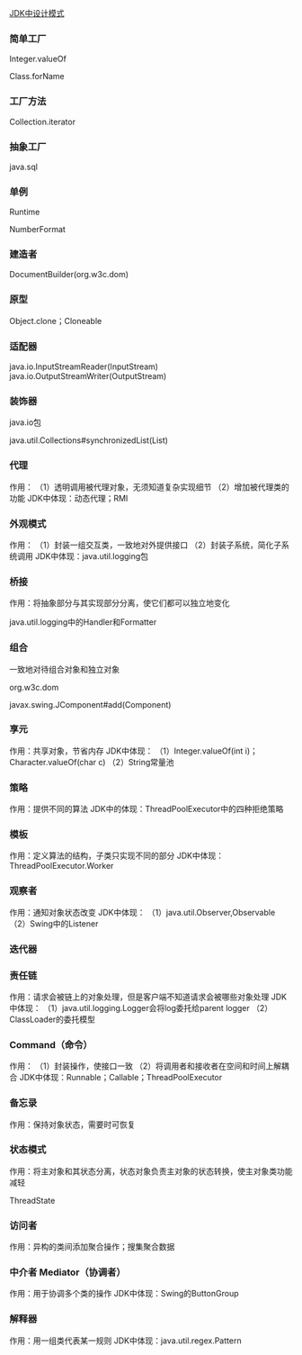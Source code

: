 [JDK中设计模式](https://blog.csdn.net/gtuu0123/article/details/6114197)

### 简单工厂

Integer.valueOf

Class.forName

### 工厂方法

Collection.iterator

### 抽象工厂

java.sql

### 单例

Runtime

NumberFormat

### 建造者

DocumentBuilder(org.w3c.dom)

### 原型

Object.clone；Cloneable


### 适配器
java.io.InputStreamReader(InputStream)
java.io.OutputStreamWriter(OutputStream)

### 装饰器

java.io包

java.util.Collections#synchronizedList(List)

### 代理
作用：
（1）透明调用被代理对象，无须知道复杂实现细节
（2）增加被代理类的功能
JDK中体现：动态代理；RMI

### 外观模式
作用：
（1）封装一组交互类，一致地对外提供接口
（2）封装子系统，简化子系统调用
JDK中体现：java.util.logging包

### 桥接
作用：将抽象部分与其实现部分分离，使它们都可以独立地变化

java.util.logging中的Handler和Formatter

### 组合
一致地对待组合对象和独立对象

org.w3c.dom

javax.swing.JComponent#add(Component)

### 享元
作用：共享对象，节省内存
JDK中体现：
（1）Integer.valueOf(int i)；Character.valueOf(char c)
（2）String常量池

### 策略
作用：提供不同的算法
JDK中的体现：ThreadPoolExecutor中的四种拒绝策略

### 模板
作用：定义算法的结构，子类只实现不同的部分
JDK中体现：ThreadPoolExecutor.Worker

### 观察者
作用：通知对象状态改变
JDK中体现：
（1）java.util.Observer,Observable
（2）Swing中的Listener

### 迭代器

### 责任链
作用：请求会被链上的对象处理，但是客户端不知道请求会被哪些对象处理
JDK中体现：
（1）java.util.logging.Logger会将log委托给parent logger
（2）ClassLoader的委托模型

### Command（命令）
作用：
（1）封装操作，使接口一致
（2）将调用者和接收者在空间和时间上解耦合
JDK中体现：Runnable；Callable；ThreadPoolExecutor

### 备忘录
作用：保持对象状态，需要时可恢复

### 状态模式
作用：将主对象和其状态分离，状态对象负责主对象的状态转换，使主对象类功能减轻

ThreadState

### 访问者
作用：异构的类间添加聚合操作；搜集聚合数据


### 中介者 Mediator（协调者）
作用：用于协调多个类的操作
JDK中体现：Swing的ButtonGroup

### 解释器
作用：用一组类代表某一规则
JDK中体现：java.util.regex.Pattern